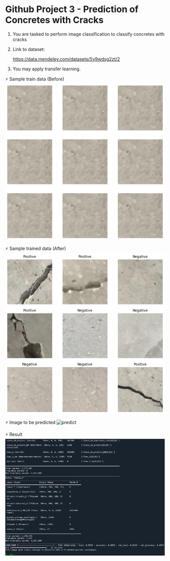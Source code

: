 # Github Project 3 - Prediction of Concretes with Cracks

 1. You are tasked to perform image classification to classify concretes with cracks

 2. Link to dataset:
    
    https://data.mendeley.com/datasets/5y9wdsg2zt/2

 3. You may apply transfer learning.
 
 ⚡️ Sample train data (Before)
 ![Before](image/P3_train.png)
 
 ⚡️ Sample trained data (After)
 ![After](image/P3_train1.png)
 
 ⚡️ Image to be predicted
 ![predict](image/predict.png)
 
 ⚡️ Result
 ![Result](image/P3.png)
